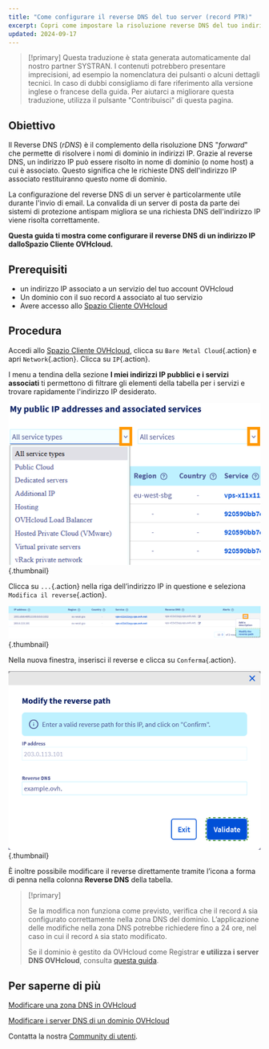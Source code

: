 ```yaml
---
title: "Come configurare il reverse DNS del tuo server (record PTR)"
excerpt: Copri come impostare la risoluzione reverse DNS del tuo indirizzo IP dal tuo Spazio Cliente OVHcloud
updated: 2024-09-17
---
```


> [!primary]
> Questa traduzione è stata generata automaticamente dal nostro partner SYSTRAN. I contenuti potrebbero presentare imprecisioni, ad esempio la nomenclatura dei pulsanti o alcuni dettagli tecnici. In caso di dubbi consigliamo di fare riferimento alla versione inglese o francese della guida. Per aiutarci a migliorare questa traduzione, utilizza il pulsante "Contribuisci" di questa pagina.
>

## Obiettivo

Il Reverse DNS (*rDNS*) è il complemento della risoluzione DNS "*forward*" che permette di risolvere i nomi di dominio in indirizzi IP. Grazie al reverse DNS, un indirizzo IP può essere risolto in nome di dominio (o nome host) a cui è associato. Questo significa che le richieste DNS dell'indirizzo IP associato restituiranno questo nome di dominio.

La configurazione del reverse DNS di un server è particolarmente utile durante l'invio di email. La convalida di un server di posta da parte dei sistemi di protezione antispam migliora se una richiesta DNS dell'indirizzo IP viene risolta correttamente.

**Questa guida ti mostra come configurare il reverse DNS di un indirizzo IP dalloSpazio Cliente OVHcloud.**

## Prerequisiti

- un indirizzo IP associato a un servizio del tuo account OVHcloud
- Un dominio con il suo record `A` associato al tuo servizio
- Avere accesso allo [Spazio Cliente OVHcloud](/links/manager)

## Procedura

Accedi allo [Spazio Cliente OVHcloud](/links/manager), clicca su `Bare Metal Cloud`{.action} e apri `Network`{.action}. Clicca su `IP`{.action}.

I menu a tendina della sezione **I miei indirizzi IP pubblici e i servizi associati** ti permettono di filtrare gli elementi della tabella per i servizi e trovare rapidamente l'indirizzo IP desiderato.

![Reverse DNS](/pages/assets/screens/control_panel/product-selection/bare-metal-cloud/network/filterip.png){.thumbnail}

Clicca su `...`{.action} nella riga dell’indirizzo IP in questione e seleziona `Modifica il reverse`{.action}.

![Reverse DNS](/pages/assets/screens/control_panel/product-selection/bare-metal-cloud/network/modifyreverse.png){.thumbnail}

Nella nuova finestra, inserisci il reverse e clicca su `Conferma`{.action}.

![Reverse DNS](/pages/assets/screens/control_panel/product-selection/bare-metal-cloud/network/enterreverse.png){.thumbnail}

È inoltre possibile modificare il reverse direttamente tramite l’icona a forma di penna nella colonna **Reverse DNS** della tabella.

> [!primary]
>
> Se la modifica non funziona come previsto, verifica che il record `A` sia configurato correttamente nella zona DNS del dominio. L’applicazione delle modifiche nella zona DNS potrebbe richiedere fino a 24 ore, nel caso in cui il record `A` sia stato modificato.
>
> Se il dominio è gestito da OVHcloud come Registrar **e utilizza i server DNS OVHcloud**, consulta [questa guida](/pages/web_cloud/domains/dns_zone_edit).
>

## Per saperne di più

[Modificare una zona DNS in OVHcloud](/pages/web_cloud/domains/dns_zone_edit)

[Modificare i server DNS di un dominio OVHcloud](/pages/web_cloud/domains/dns_server_edit)

Contatta la nostra [Community di utenti](/links/community).